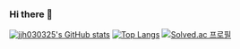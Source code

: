 ### Hi there 👋

<!--
**jjh030325/jjh030325** is a ✨ _special_ ✨ repository because its `README.md` (this file) appears on your GitHub profile.

Here are some ideas to get you started:

- 🔭 I’m currently working on ...
- 🌱 I’m currently learning ...
- 👯 I’m looking to collaborate on ...
- 🤔 I’m looking for help with ...
- 💬 Ask me about ...
- 📫 How to reach me: ...
- 😄 Pronouns: ...
- ⚡ Fun fact: ...
-->

[![jjh030325's GitHub stats](https://github-readme-stats.vercel.app/api?username=jjh030325&theme=dark)](https://github.com/jjh030325/github-readme-stats)
﻿[![Top Langs](https://github-readme-stats.vercel.app/api/top-langs/?username=jjh030325&langs_count=10&layout=compact&theme=dark)](https://github.com/jjh030325/jjh030325)
[![Solved.ac
프로필](http://mazassumnida.wtf/api/generate_badge?boj=wpqlks7)](https://solved.ac/wpqlks7)
